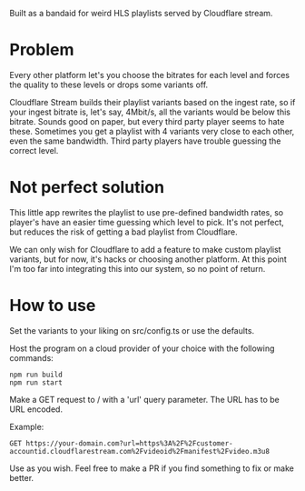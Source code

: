 Built as a bandaid for weird HLS playlists served by Cloudflare stream.

# Problem

Every other platform let's you choose the bitrates for each level and forces the quality to these levels or drops some variants off.

Cloudflare Stream builds their playlist variants based on the ingest rate, so if your ingest bitrate is, let's say, 4Mbit/s, all the variants would be below this bitrate. Sounds good on paper, but every third party player seems to hate these. Sometimes you get a playlist with 4 variants very close to each other, even the same bandwidth. Third party players have trouble guessing the correct level.

# Not perfect solution

This little app rewrites the playlist to use pre-defined bandwidth rates, so player's have an easier time guessing which level to pick. It's not perfect, but reduces the risk of getting a bad playlist from Cloudflare.

We can only wish for Cloudflare to add a feature to make custom playlist variants, but for now, it's hacks or choosing another platform. At this point I'm too far into integrating this into our system, so no point of return.

# How to use

Set the variants to your liking on src/config.ts or use the defaults.

Host the program on a cloud provider of your choice with the following commands:

```
npm run build
npm run start
```

Make a GET request to / with a 'url' query parameter. The URL has to be URL encoded.

Example:

```
GET https://your-domain.com?url=https%3A%2F%2Fcustomer-accountid.cloudflarestream.com%2Fvideoid%2Fmanifest%2Fvideo.m3u8
```

Use as you wish. Feel free to make a PR if you find something to fix or make better.
